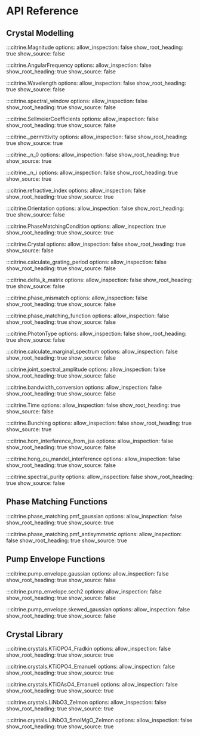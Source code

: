 # API Reference

## Crystal Modelling

:::citrine.Magnitude
    options:
        allow_inspection: false
        show_root_heading: true
        show_source: false

:::citrine.AngularFrequency
    options:
        allow_inspection: false
        show_root_heading: true
        show_source: false

:::citrine.Wavelength
    options:
        allow_inspection: false
        show_root_heading: true
        show_source: false

:::citrine.spectral_window
    options:
        allow_inspection: false
        show_root_heading: true
        show_source: false

:::citrine.SellmeierCoefficients
    options:
        allow_inspection: false
        show_root_heading: true
        show_source: false

:::citrine._permittivity
    options:
        allow_inspection: false
        show_root_heading: true
        show_source: true

:::citrine._n_0
    options:
        allow_inspection: false
        show_root_heading: true
        show_source: true

:::citrine._n_i
    options:
        allow_inspection: false
        show_root_heading: true
        show_source: true

:::citrine.refractive_index
    options:
        allow_inspection: false
        show_root_heading: true
        show_source: true

:::citrine.Orientation
    options:
        allow_inspection: false
        show_root_heading: true
        show_source: false

:::citrine.PhaseMatchingCondition
    options:
        allow_inspection: true
        show_root_heading: true
        show_source: true

:::citrine.Crystal
    options:
        allow_inspection: false
        show_root_heading: true
        show_source: false

:::citrine.calculate_grating_period
    options:
        allow_inspection: false
        show_root_heading: true
        show_source: false

:::citrine.delta_k_matrix
    options:
        allow_inspection: false
        show_root_heading: true
        show_source: false

:::citrine.phase_mismatch
    options:
        allow_inspection: false
        show_root_heading: true
        show_source: false

:::citrine.phase_matching_function
    options:
        allow_inspection: false
        show_root_heading: true
        show_source: false

:::citrine.PhotonType
    options:
        allow_inspection: false
        show_root_heading: true
        show_source: false


:::citrine.calculate_marginal_spectrum
    options:
        allow_inspection: false
        show_root_heading: true
        show_source: false

:::citrine.joint_spectral_amplitude
    options:
        allow_inspection: false
        show_root_heading: true
        show_source: false

:::citrine.bandwidth_conversion
    options:
        allow_inspection: false
        show_root_heading: true
        show_source: false

:::citrine.Time
    options:
        allow_inspection: false
        show_root_heading: true
        show_source: false

:::citrine.Bunching
    options:
        allow_inspection: false
        show_root_heading: true
        show_source: true

:::citrine.hom_interference_from_jsa
    options:
        allow_inspection: false
        show_root_heading: true
        show_source: false

:::citrine.hong_ou_mandel_interference
    options:
        allow_inspection: false
        show_root_heading: true
        show_source: false

:::citrine.spectral_purity
    options:
        allow_inspection: false
        show_root_heading: true
        show_source: false


## Phase Matching Functions

:::citrine.phase_matching.pmf_gaussian
    options:
        allow_inspection: false
        show_root_heading: true
        show_source: true

:::citrine.phase_matching.pmf_antisymmetric
    options:
        allow_inspection: false
        show_root_heading: true
        show_source: true


## Pump Envelope Functions

:::citrine.pump_envelope.gaussian
    options:
        allow_inspection: false
        show_root_heading: true
        show_source: false

:::citrine.pump_envelope.sech2
    options:
        allow_inspection: false
        show_root_heading: true
        show_source: false

:::citrine.pump_envelope.skewed_gaussian
    options:
        allow_inspection: false
        show_root_heading: true
        show_source: false

## Crystal Library

:::citrine.crystals.KTiOPO4_Fradkin
    options:
        allow_inspection: false
        show_root_heading: true
        show_source: true

:::citrine.crystals.KTiOPO4_Emanueli
    options:
        allow_inspection: false
        show_root_heading: true
        show_source: true

:::citrine.crystals.KTiOAsO4_Emanueli
    options:
        allow_inspection: false
        show_root_heading: true
        show_source: true


:::citrine.crystals.LiNbO3_Zelmon
    options:
        allow_inspection: false
        show_root_heading: true
        show_source: true


:::citrine.crystals.LiNbO3_5molMgO_Zelmon
    options:
        allow_inspection: false
        show_root_heading: true
        show_source: true
